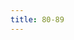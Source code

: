 ```yaml
---
title: 80-89
---
```


<c-phrase>
	<c-number number="80" alt="eighty"></c-number>
	<c-number number="81" alt="eighty one"></c-number>
	<c-number number="82" alt="eighty two"></c-number>
	<c-number number="83" alt="eighty three"></c-number>
	<c-number number="84" alt="eighty four"></c-number>
	<c-number number="85" alt="eighty five"></c-number>
	<c-number number="86" alt="eighty six"></c-number>
	<c-number number="87" alt="eighty seven"></c-number>
	<c-number number="88" alt="eighty eight"></c-number>
	<c-number number="89" alt="eighty nine"></c-number>
</c-phrase>
